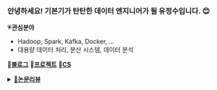 ### 안녕하세요! 기본기가 탄탄한 데이터 엔지니어가 될 유정수입니다. 😊

💗<b>관심분야</b>
- Hadoop, Spark, Kafka, Docker, ...
- 대용량 데이터 처리, 분산 시스템, 데이터 분석

🌺<b>[블로그](https://youjeongsue.tistory.com/)</b> 🎀<b>[프로젝트](https://youjeongsue.tistory.com/category/%ED%9A%8C%EA%B3%A0)</b> 🌸<b>[CS](https://youjeongsue.tistory.com/category/%EA%B8%B0%EB%B3%B8%EA%B8%B0%20%ED%83%84%ED%83%84%ED%95%9C%20%EC%97%94%EC%A7%80%EB%8B%88%EC%96%B4)</b>
<details>
<summary><a href='https://youjeongsue.tistory.com/category/%EB%8D%B0%EC%9D%B4%ED%84%B0%20%EC%97%94%EC%A7%80%EB%8B%88%EC%96%B4%EB%A7%81'>🧁<b>논문리뷰</b></a></summary>
<div markdown="1">
- [ ]Piranha : Optimizing Short Jobs in Hadoop, Elmeleegy K
- [ ] Robert H Bonczek, Clyde W Holsapple, and Andrew B Whinston. Foundations of
decision support systems. Academic Press, 2014.
[ ] Yingyi Bu, Bill Howe, Magdalena Balazinska, and Michael D Ernst. Haloop: efficient
iterative data processing on large clusters. Proceedings of the VLDB Endowment,
[ ] An Experimental Comparison of Pregel-like, Systems G Han M Daudjee K Ammar
KOzsu M Wang X Jin T
[ ] Twister : A Runtime for Iterative MapReduce, Ekanayake J Li H Zhang B Gunarathne
TBae S Qiu J Fox G
- The Hadoop Distributed File System, Shvachko K Kuang H Radia S Chansler
- MapReduce : Simplified Data Processing on Large Clusters, Dean J Ghemawat S
- Jeffrey Dean and Sanjay Ghemawat. Mapreduce: simplified data processing on large
clusters. Communications of the aCM, 51(1):107–113, 2008.
- Hive: a warehousing solution over a map-reduce framework. Proceedings of the
VLDB
- MapReduce Online, Condie T Conway N Alvaro P Hellerstein JElmeleegy K Sears R
- PACMan: Coordinated memory caching for parallel jobs, Ananthanarayanan G
Ghodsi A Wang A
● Hive: a warehousing solution over a map-reduce framework
● Resilient Distributed Datasets : A Fault-Tolerant Abstraction for In-Memory Cluster
Computing, Zaharia M Chowdhury M Das T Dave A Ma JMccauley M
● Flink Forward conference in Berlin. Flink vs spark slideshare.
http://www.slideshare.net/sbaltagi/flink-vs-spark? related=2.
● Resilient Distributed Datasets : A Fault-Tolerant Abstraction for In-Memory Cluster
Computing, Zaharia M Chowdhury M Das T Dave A Ma JMccauley M Franklin M
● Streaming Data Analysis using Apache Cassandra and Zeppelin
● Analysis of Hadoop performance and unstructured data using Zeppelin
● Haloop efficient iterative data processing on large clusters
● iMapReduce: A Distributed Computing Framework for Iterative Computation
● Improving MapReduce Performance in Heterogeneous Environments
</div>
</details>

<!--
**youjeongsue/youjeongsue** is a ✨ _special_ ✨ repository because its `README.md` (this file) appears on your GitHub profile.

Here are some ideas to get you started:

- 🔭 I’m currently working on ...
-  I’m currently learning ...
- 👯 I’m looking to collaborate on ...
- 🤔 I’m looking for help with ...
- 💬 Ask me about ...
- 📫 How to reach me: ...
- 😄 Pronouns: ...
- ⚡ Fun fact: ...
-->
